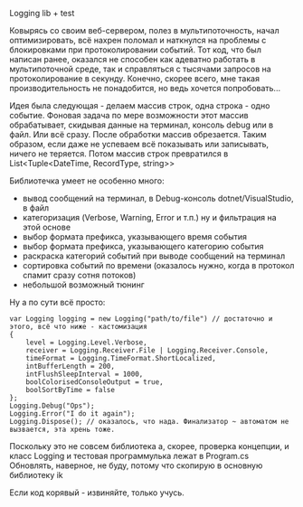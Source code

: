 Logging lib + test

Ковырясь со своим веб-сервером, полез в мультипоточность, начал оптимизировать, всё нахрен поломал и наткнулся на проблемы с блокировками при протоколировании событий. Тот код, что был написан ранее, оказался не способен как адеватно работать в мультипоточной среде, так и справляться с тысячами запросов на протоколирование в секунду. Конечно, скорее всего, мне такая производительность не понадобится, но ведь хочется попробовать...

Идея была следующая - делаем массив строк, одна строка - одно событие. Фоновая задача по мере возможности этот массив обрабатывает, скидывая данные на терминал, консоль debug или в файл. Или всё сразу. После обработки массив обрезается. Таким образом, если даже не успеваем всё показывать или записывать, ничего не теряется. Потом массив строк превратился в List<Tuple<DateTime, RecordType, string>>

Библиотечка умеет не особенно много:
- вывод сообщений на терминал, в Debug-консоль dotnet/VisualStudio, в файл
- категоризация (Verbose, Warning, Error и т.п.) ну и фильтрация на этой основе
- выбор формата префикса, указывающего время события
- выбор формата префикса, указывающего категорию события
- раскраска категорий событий при выводе сообщений на терминал
- сортировка событий по времени (оказалось нужно, когда в протокол спамит сразу сотня потоков)
- небольшой возможный тюнинг

Ну а по сути всё просто:
```
var Logging logging = new Logging("path/to/file") // достаточно и этого, всё что ниже - кастомизация
{
    level = Logging.Level.Verbose,
    receiver = Logging.Receiver.File | Logging.Receiver.Console,
    timeFormat = Logging.TimeFormat.ShortLocalized,
    intBufferLength = 200,
    intFlushSleepInterval = 1000,
    boolColorisedConsoleOutput = true,
    boolSortByTime = false
};
Logging.Debug("Ops");
Logging.Error("I do it again");
Logging.Dispose(); // оказалось, что нада. Финализатор ~ автоматом не вызвается, эта хрень тоже.
```
Поскольку это не совсем библиотека а, скорее, проверка концепции, и класс Logging и тестовая программулька лежат в Program.cs Обновлять, наверное, не буду, потому что скопирую в основную библиотеку ik

Если код корявый - извиняйте, только учусь.
